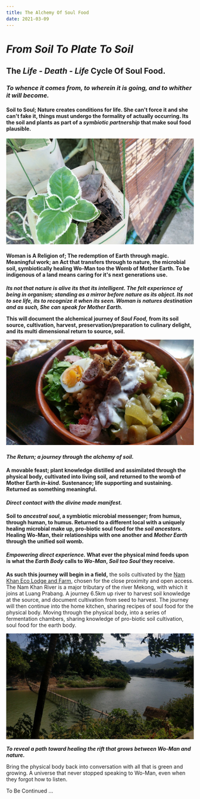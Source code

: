 ```yaml
---
title: The Alchemy Of Soul Food
date: 2021-03-09
---
```


# *From Soil To Plate To Soil*

## The *Life - Death - Life* Cycle Of Soul Food.

### *To whence it comes from, to wherein it is going, and to whither it will become.*

#### Soil to Soul; Nature creates conditions for life. She can't force it and she can't fake it, things must undergo the formality of actually occurring. Its the soil and plants as part of a *symbiotic partnership* that make soul food plausible.

![Growing Green](./soilToSoulFoodImages/frogPot.jpg)

#### Woman is A Religion of; The redemption of Earth through magic. Meaningful work; an Act that transfers through to nature, the microbial soil, symbiotically healing Wo-Man too the Womb of Mother Earth. To be indigenous of a land means caring for it's next generations use.

***Its not that nature is alive its that its intelligent. The felt experience of being in organism; standing as a mirror before nature as its object. Its not to see life, its to recognize it when its seen. Woman is natures destination and as such, She can speak for Mother Earth.***

**This will document the alchemical journey of *Soul Food,* from its soil source, cultivation, harvest, preservation/preparation to culinary delight, and its multi dimensional return to source, soil.**

![Soul Food](./soilToSoulFoodImages/soulFood01.jpg)

#### *The Return; a journey through the alchemy of soil.*

**A movable feast; plant knowledge distilled and assimilated through the physical body, cultivated into living soil, and returned to the womb of Mother Earth *in-kind.* Sustenance; life supporting and sustaining. Returned as something meaningful.**

#### *Direct contact with the divine made manifest.*

**Soil to *ancestral soul*, a symbiotic microbial messenger; from humus, through human, to humus. Returned to a different local with a uniquely healing microbial make up, pro-biotic soul food for the *soil ancestors*. Healing Wo-Man, their relationships with one another and *Mother Earth* through the unified soil womb.**

#### *Empowering direct experience.* What ever the physical mind feeds upon is what the *Earth Body* calls to *Wo-Man*, *Soil too Soul* they receive.

**As such this journey will begin in a field,** the soils cultivated by the [Nam Khan Eco Lodge and Farm,](https://www.namkhanecolodge.com/) chosen for the close proximity and open access. The Nam Khan River is a major tributary of the river Mekong, with which it joins at Luang Prabang. A journey 6.5km up river to harvest soil knowledge at the source, and document cultivation from seed to harvest. The journey will then continue into the home kitchen, sharing recipes of soul food for the physical body. Moving through the physical body, into a series of fermentation chambers, sharing knowledge of pro-biotic soil cultivation, soul food for the earth body.

![Nam Khan River](./soilToSoulFoodImages/bambooBridgeNamKhan01.jpg)

***To reveal a path toward healing the rift that grows between Wo-Man and nature.***

Bring the physical body back into conversation with all that is green and growing. A universe that never stopped speaking to Wo-Man, even when they forgot how to listen.

To Be Continued ...
